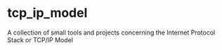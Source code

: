# tcp_ip_model
A collection of small tools and projects concerning the Internet Protocol Stack or TCP/IP Model
